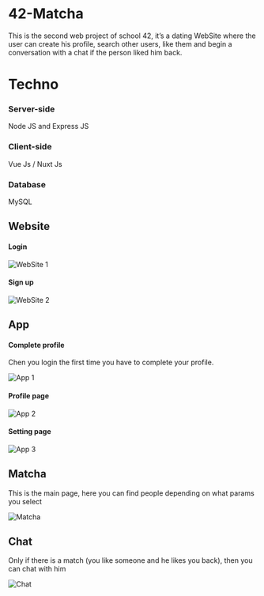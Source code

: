# 42-Matcha
This is the second web project of school 42, it’s a dating WebSite where the user can create his profile, search other users, like them and begin a conversation with a chat if the person liked him back.

<h1>Techno</h1>
<h3>Server-side</h3>
Node JS and Express JS
<h3>Client-side</h3>
Vue Js / Nuxt Js
<h3>Database</h3>
MySQL
<h2>Website</h2>
<h4>Login</h4>

![WebSite 1](https://github.com/Elliop/42-Matcha/blob/main/Matcha/frontend/static/Matcha-1.png?raw=true)
<h4>Sign up</h4>

![WebSite 2](https://github.com/Elliop/42-Matcha/blob/main/Matcha/frontend/static/Matcha-2.png?raw=true)

<h2>App</h2>
<h4>Complete profile</h4>
<p>Chen you login the first time you have to complete your profile.</p>

![App 1](https://github.com/Elliop/42-Matcha/blob/main/Matcha/frontend/static/Matcha-3.png?raw=true)
<h4>Profile page</h4>

![App 2](https://github.com/Elliop/42-Matcha/blob/main/Matcha/frontend/static/Matcha-4.png?raw=true)
<h4>Setting page</h4>

![App 3](https://github.com/Elliop/42-Matcha/blob/main/Matcha/frontend/static/Matcha-5.png?raw=true)
<h2>Matcha</h2>
<p>This is the main page, here you can find people depending on what params you select</p>

![Matcha](https://github.com/Elliop/42-Matcha/blob/main/Matcha/frontend/static/Matcha-6.png?raw=true)

<h2>Chat</h2>
<p>Only if there is a match (you like someone and he likes you back), then you can chat with him</p>

![Chat](https://github.com/Elliop/42-Matcha/blob/main/Matcha/frontend/static/Matcha-7.png?raw=true)